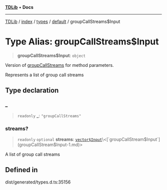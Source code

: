 [**TDLib**](../../../../../../README.md) • **Docs**

***

[TDLib](../../../../../../modules.md) / [index](../../../../../README.md) / [types](../../../README.md) / [default](../README.md) / groupCallStreams$Input

# Type Alias: groupCallStreams$Input

> **groupCallStreams$Input**: `object`

Version of [groupCallStreams](groupCallStreams-1.md) for method parameters.

Represents a list of group call streams

## Type declaration

### \_

> `readonly` **\_**: `"groupCallStreams"`

### streams?

> `readonly` `optional` **streams**: [`vector$Input`](vector$Input.md)\<[`groupCallStream$Input`](groupCallStream$Input-1.md)\>

A list of group call streams

## Defined in

dist/generated/types.d.ts:35156
